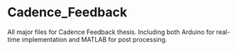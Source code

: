 # Cadence_Feedback
All major files for Cadence Feedback thesis. Including both Arduino for real-time implementation and MATLAB for post processing.
